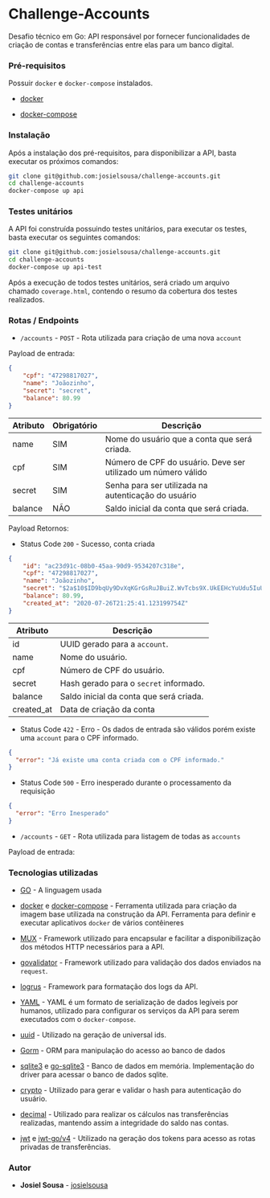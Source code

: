 # Challenge-Accounts

Desafio técnico em Go: API responsável por fornecer funcionalidades de criação de contas e transferências entre elas para um banco digital.

### Pré-requisitos

Possuir `docker` e `docker-compose` instalados.

-  [docker](https://docs.docker.com/get-docker/)

-  [docker-compose](https://docs.docker.com/compose/install/)

### Instalação

Após a instalação dos pré-requisitos, para disponibilizar a API, basta executar os próximos comandos:

```bash
git clone git@github.com:josielsousa/challenge-accounts.git
cd challenge-accounts
docker-compose up api
```

### Testes unitários

A API foi construída possuindo testes unitários, para executar os testes, basta executar os seguintes comandos:

```bash
git clone git@github.com:josielsousa/challenge-accounts.git
cd challenge-accounts
docker-compose up api-test
```

  

  

Após a execução de todos testes unitários, será criado um arquivo chamado `coverage.html`, contendo o resumo da cobertura dos testes realizados.

  
  

### Rotas / Endpoints

  

*  `/accounts` - `POST` - Rota utilizada para criação de uma nova `account`

Payload de entrada:
```json
{
	"cpf": "47298817027",
	"name": "Joãozinho",
	"secret": "secret",
	"balance": 80.99
}
```
|Atributo| Obrigatório | Descrição
|--|--|--|
| name | SIM | Nome do usuário que a conta que será criada.
| cpf | SIM | Número de CPF do usuário. Deve ser utilizado um número válido
| secret | SIM | Senha para ser utilizada na autenticação do usuário
| balance | NÃO | Saldo inicial da conta que será criada.
 
Payload Retornos: 

*  Status Code `200` - Sucesso, conta criada 
```json
{
	"id": "ac23d91c-08b0-45aa-90d9-9534207c318e",
	"cpf": "47298817027",
	"name": "Joãozinho",
	"secret": "$2a$10$ID9bqUy9DvXqKGrGsRuJBuiZ.WvTcbs9X.UkEEHcYuUdu5IuULtNm",
	"balance": 80.99,
	"created_at": "2020-07-26T21:25:41.123199754Z"
}
```
|Atributo| Descrição
|--|--|
| id | UUID gerado para a `account`.
| name | Nome do usuário.
| cpf | Número de CPF do usuário. 
| secret | Hash gerado para o `secret` informado.
| balance | Saldo inicial da conta que será criada.
| created_at | Data de criação da conta 

* Status Code `422` -  Erro - Os dados de entrada são válidos porém existe uma `account` para o CPF informado. 
```json
{
  "error": "Já existe uma conta criada com o CPF informado."
}
```

* Status Code `500` -  Erro inesperado durante o processamento da requisição
```json
{
  "error": "Erro Inesperado"
}
```

*  `/accounts` - `GET` - Rota utilizada para listagem de todas as `accounts`

Payload de entrada:

### Tecnologias utilizadas

*  [GO](https://golang.org) - A linguagem usada

*  [docker](https://www.docker.com/) e [docker-compose](https://www.docker.com/) - Ferramenta utilizada para criação da imagem base utilizada na construção da API. Ferramenta para definir e executar aplicativos `docker` de vários contêineres

*  [MUX](github.com/gorilla/mux) - Framework utilizado para encapsular e facilitar a disponibilização dos métodos HTTP necessários para a API.

*  [govalidator](github.com/thedevsaddam/govalidator) - Framework utilizado para validação dos dados enviados na `request`.

*  [logrus](https://github.com/sirupsen/logrus) - Framework para formatação dos logs da API.

*  [YAML](https://yaml.org/) - YAML é um formato de serialização de dados legíveis por humanos, utilizado para configurar os serviços da API para serem executados com o `docker-compose`.

*  [uuid](github.com/google/uuid) - Utilizado na geração de universal ids.

*  [Gorm](github.com/jinzhu/gorm) - ORM para manipulação do acesso ao banco de dados

*  [sqlite3](https://www.sqlite.org/index.html) e [go-sqlite3](github.com/mattn/go-sqlite3) - Banco de dados em memória. Implementação do driver para acessar o banco de dados sqlite.

*  [crypto](golang.org/x/crypto) - Utilizado para gerar e validar o hash para autenticação do usuário.

*  [decimal](github.com/shopspring/decimal) - Utilizado para realizar os cálculos nas transferências realizadas, mantendo assim a integridade do saldo nas contas.

*  [jwt](https://jwt.io/) e [jwt-go/v4](github.com/dgrijalva/jwt-go/v4) - Utilizado na geração dos tokens para acesso as rotas privadas de transferências.

### Autor

*  **Josiel Sousa** - [josielsousa](https://github.com/josielsousa)